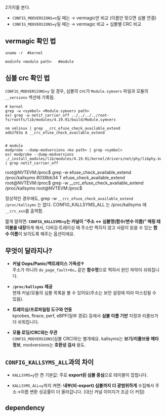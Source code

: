
2가지를 본다.
- `CONFIG_MODVERSIONS=n`일 때는 → vermagic만 비교 (이름만 맞으면 심볼 연결)    
- `CONFIG_MODVERSIONS=y`일 때는 → vermagic 비교 + 심볼별 CRC 비교

## vermagic 확인 법
```
uname -r  #kernel 

modinfo <module path>   #module
```

## 심볼 crc 확인 법
`CONFIG_MODVERSIONS=y` 일 경우, 심볼의 crc가 `Module.symvers` 파일과 모듈의 `__versions` 섹션에 기록됨.
```
# kernel
grep -w <symbol> <Module.symvers path>  
ex) grep -w netif_carrier_off ../../../../root-fs/rootfs/lib/modules/4.19.91/build/Module.symvers

nm vmlinux | grep __crc_efuse_check_available_extend
adb2f83a A __crc_efuse_check_available_extend


# module
modprobe --dump-modversions <ko path> | grep <symbol>
ex) modprobe --dump-modversions ./_install_modules/lib/modules/4.19.91/kernel/drivers/net/phy/libphy.ko  | grep netif_carrier_off 
```


root@NVTEVM:/proc$ grep -w efuse_check_available_extend /proc/kallsyms
8038bb34 T efuse_check_available_extend
root@NVTEVM:/proc$ grep -w __crc_efuse_check_available_extend /proc/kallsyms
root@NVTEVM:/proc$

정상적인 경우에도,  grep -w `__crc_efuse_check_available_extend /proc/kallsyms` 는 없다.
CONFIG_KALLSYMS_ALL 는 /proc/kallsyms 에 `__crc_xxx`를 출력함.

짧게 말하면: **`CONFIG_KALLSYMS=y`는 커널이 “주소 ↔ 심볼명(함수/변수 이름)” 매핑 테이블을 내장**하게 해서, 디버깅·트레이싱 때 주소만 찍히지 않고 사람이 읽을 수 있는 **함수 이름**이 보이도록 해주는 옵션이에요.

## 무엇이 달라지나?

- **커널 Oops/Panic/백트레이스 가독성↑**  
    주소가 아니라 `do_page_fault+0x…` 같은 **함수명**으로 찍혀서 원인 파악이 쉬워집니다.
    
- **`/proc/kallsyms` 제공**  
    현재 커널/모듈의 심볼 목록을 볼 수 있어요(주소는 보안 설정에 따라 마스킹될 수 있음).
    
- **트레이싱/프로파일링 도구와 연동**  
    kprobes, ftrace, perf, eBPF(일부 경로) 등에서 **심볼 이름 기반** 지정과 리졸브가 더 쉬워집니다.
    
- **모듈 로딩/CRC와는 무관**  
    `CONFIG_MODVERSIONS`(심볼 CRC)와는 별개예요. kallsyms는 **보기/리졸브용 메타정보**, modversions는 **호환성 검사** 용도.
    

## `CONFIG_KALLSYMS_ALL`과의 차이

- `KALLSYMS=y`만 켠 기본값: 주로 **export된 심볼 중심**으로 테이블이 잡힙니다.
    
- `KALLSYMS_ALL=y`까지 켜면: **내부(비-export) 심볼까지 더 광범위하게** 수집해서 주소→이름 변환 성공률이 더 올라갑니다. (대신 커널 이미지가 조금 더 커짐)
## dependency


